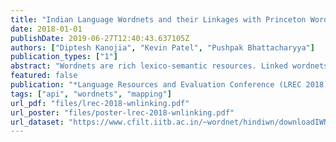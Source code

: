 ```yaml
---
title: "Indian Language Wordnets and their Linkages with Princeton WordNet"
date: 2018-01-01
publishDate: 2019-06-27T12:40:43.637105Z
authors: ["Diptesh Kanojia", "Kevin Patel", "Pushpak Bhattacharyya"]
publication_types: ["1"]
abstract: "Wordnets are rich lexico-semantic resources. Linked wordnets are extensions of wordnets, which link similar concepts in wordnets of different languages. Such resources are extremely useful in many Natural Language Processing (NLP) applications, primarily those based on knowledge-based approaches. In such approaches, these resources are considered as gold standard/oracle. Thus, it is crucial that these resources hold correct information. Thereby, they are created by human experts. However, human experts in multiple languages are hard to come by. Thus, the community would benefit from sharing of such manually created resources. In this paper, we release mappings of 18 Indian language wordnets linked with Princeton WordNet. We believe that availability of such resources will have a direct impact on the progress in NLP for these languages." 
featured: false
publication: "*Language Resources and Evaluation Conference (LREC 2018)*"
tags: ["api", "wordnets", "mapping"]
url_pdf: "files/lrec-2018-wnlinking.pdf"
url_poster: "files/poster-lrec-2018-wnlinking.pdf"
url_dataset: "https://www.cfilt.iitb.ac.in/~wordnet/hindiwn/downloadIWN.php"
---
```



